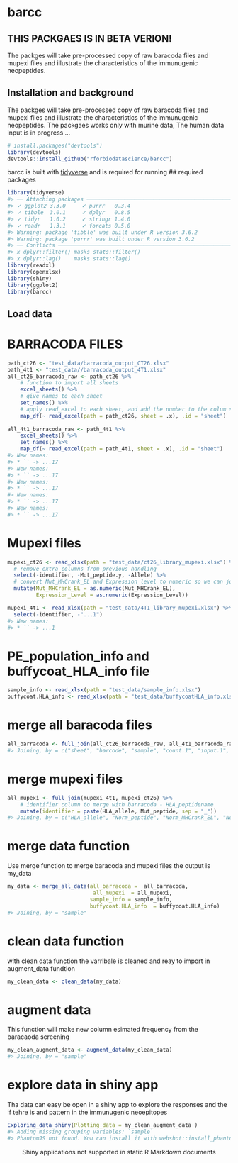 barcc
================

<!-- README.md is generated from the README.Rmd file. Edit that file for updates -->

## THIS PACKGAES IS IN BETA VERION\!

The packges will take pre-processed copy of raw baracoda files and
mupexi files and illustrate the characteristics of the immunugenic
neopeptides.

## Installation and background

The packges will take pre-processed copy of raw baracoda files and
mupexi files and illustrate the characteristics of the immunugenic
neopeptides. The packgaes works only with murine data, The human data
input is in progress …

``` r
# install.packages("devtools")
library(devtools)
devtools::install_github("rforbiodatascience/barcc")
```

barcc is built with [tidyverse](https://github.com/tidyverse/tidyverse)
and is required for running \#\# required packages

``` r
library(tidyverse)
#> ── Attaching packages ────────────────────────────────────────────────────────────────────── tidyverse 1.3.0 ──
#> ✓ ggplot2 3.3.0     ✓ purrr   0.3.4
#> ✓ tibble  3.0.1     ✓ dplyr   0.8.5
#> ✓ tidyr   1.0.2     ✓ stringr 1.4.0
#> ✓ readr   1.3.1     ✓ forcats 0.5.0
#> Warning: package 'tibble' was built under R version 3.6.2
#> Warning: package 'purrr' was built under R version 3.6.2
#> ── Conflicts ───────────────────────────────────────────────────────────────────────── tidyverse_conflicts() ──
#> x dplyr::filter() masks stats::filter()
#> x dplyr::lag()    masks stats::lag()
library(readxl)
library(openxlsx)
library(shiny)
library(ggplot2)
library(barcc)
```

## Load data

# BARRACODA FILES

``` r
path_ct26 <- "test_data/barracoda_output_CT26.xlsx"
path_4t1 <- "test_data//barracoda_output_4T1.xlsx"
all_ct26_barracoda_raw <- path_ct26 %>% 
    # function to import all sheets
    excel_sheets() %>% 
    # give names to each sheet
    set_names() %>% 
    # apply read_excel to each sheet, and add the number to the colum sheet
    map_df(~ read_excel(path = path_ct26, sheet = .x), .id = "sheet") 
  
all_4t1_barracoda_raw <- path_4t1 %>% 
    excel_sheets() %>% 
    set_names() %>% 
    map_df(~ read_excel(path = path_4t1, sheet = .x), .id = "sheet")
#> New names:
#> * `` -> ...17
#> New names:
#> * `` -> ...17
#> New names:
#> * `` -> ...17
#> New names:
#> * `` -> ...17
#> New names:
#> * `` -> ...17
```

# Mupexi files

``` r
mupexi_ct26 <- read_xlsx(path = "test_data/ct26_library_mupexi.xlsx") %>% 
  # remove extra columns from previous handling
  select(-identifier, -Mut_peptide.y, -Allele) %>% 
  # convert Mut_MHCrank_EL and Expression level to numeric so we can join both files
  mutate(Mut_MHCrank_EL = as.numeric(Mut_MHCrank_EL),
         Expression_Level = as.numeric(Expression_Level))

mupexi_4t1 <- read_xlsx(path = "test_data/4T1_library_mupexi.xlsx") %>% 
  select(-identifier, -"...1")
#> New names:
#> * `` -> ...1
```

# PE\_population\_info and buffycoat\_HLA\_info file

``` r
sample_info <- read_xlsx(path = "test_data/sample_info.xlsx")
buffycoat.HLA_info <- read_xlsx(path = "test_data/buffycoatHLA_info.xlsx")
```

# merge all baracoda files

``` r
all_barracoda <- full_join(all_ct26_barracoda_raw, all_4t1_barracoda_raw)
#> Joining, by = c("sheet", "barcode", "sample", "count.1", "input.1", "input.2", "input.3", "log_fold_change", "p", "-log10(p)", "masked_p (p = 1 if logFC < 0)", "-log10(masked_p)", "count.normalised (edgeR)", "input.normalised (edgeR)", "Peptide.name", "HLA", "Sequence")
```

# merge mupexi files

``` r
all_mupexi <- full_join(mupexi_4t1, mupexi_ct26) %>% 
    # identifier column to merge with barracoda - HLA_peptidename
    mutate(identifier = paste(HLA_allele, Mut_peptide, sep = "_"))
#> Joining, by = c("HLA_allele", "Norm_peptide", "Norm_MHCrank_EL", "Norm_MHCscore_EL", "Norm_MHCaffinity", "Norm_MHCrank_BA", "Norm_MHCscore_BA", "Mut_peptide", "Mut_MHCrank_EL", "Mut_MHCscore_EL", "Mut_MHCaffinity", "Mut_MHCrank_BA", "Mut_MHCscore_BA", "Gene_ID", "Transcript_ID", "Amino_Acid_Change", "Allele_Frequency", "Mismatches", "peptide_position", "Chr", "Genomic_Position", "Protein_position", "Mutation_Consequence", "Gene_Symbol", "Cancer_Driver_Gene", "Proteome_Peptide_Match", "Expression_Level", "Mutant_affinity_score", "Normal_affinity_score", "Expression_score", "priority_Score", "Self_Similarity")
```

# merge data function

Use merge function to merge baracoda and mupexi files the output is
my\_data

``` r
my_data <- merge_all_data(all_barracoda =  all_barracoda,
                           all_mupexi  = all_mupexi,
                          sample_info = sample_info,
                          buffycoat.HLA_info  = buffycoat.HLA_info)
#> Joining, by = "sample"
```

# clean data function

with clean data function the varribale is cleaned and reay to import in
augment\_data fundtion

``` r
my_clean_data <- clean_data(my_data)
```

# augment data

This function will make new column esimated frequency from the baracaoda
screening

``` r
my_clean_augment_data <- augment_data(my_clean_data)
#> Joining, by = "sample"
```

# explore data in shiny app

Tha data can easy be open in a shiny app to explore the responses and
the if tehre is and pattern in the immunugenic neoepitopes

``` r
Exploring_data_shiny(Plotting_data = my_clean_augment_data )
#> Adding missing grouping variables: `sample`
#> PhantomJS not found. You can install it with webshot::install_phantomjs(). If it is installed, please make sure the phantomjs executable can be found via the PATH variable.
```

<!--html_preserve-->

<div class="muted well" style="width: 100% ; height: 400px ; text-align: center; box-sizing: border-box; -moz-box-sizing: border-box; -webkit-box-sizing: border-box;">

Shiny applications not supported in static R Markdown documents

</div>

<!--/html_preserve-->
